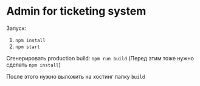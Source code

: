 # Admin for ticketing system

Запуск:
1. `npm install`
2. `npm start`

Сгенерировать production build:
`npm run build`
(Перед этим тоже нужно сделать `npm install`)

После этого нужно выложить на хостинг папку `build`
